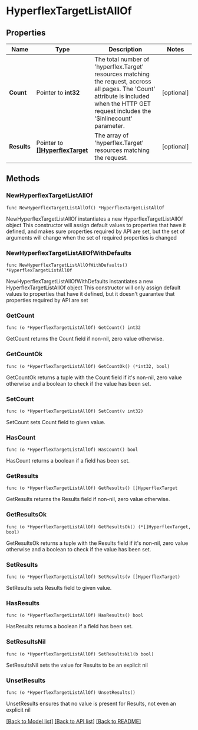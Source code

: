 # HyperflexTargetListAllOf

## Properties

Name | Type | Description | Notes
------------ | ------------- | ------------- | -------------
**Count** | Pointer to **int32** | The total number of &#39;hyperflex.Target&#39; resources matching the request, accross all pages. The &#39;Count&#39; attribute is included when the HTTP GET request includes the &#39;$inlinecount&#39; parameter. | [optional] 
**Results** | Pointer to [**[]HyperflexTarget**](HyperflexTarget.md) | The array of &#39;hyperflex.Target&#39; resources matching the request. | [optional] 

## Methods

### NewHyperflexTargetListAllOf

`func NewHyperflexTargetListAllOf() *HyperflexTargetListAllOf`

NewHyperflexTargetListAllOf instantiates a new HyperflexTargetListAllOf object
This constructor will assign default values to properties that have it defined,
and makes sure properties required by API are set, but the set of arguments
will change when the set of required properties is changed

### NewHyperflexTargetListAllOfWithDefaults

`func NewHyperflexTargetListAllOfWithDefaults() *HyperflexTargetListAllOf`

NewHyperflexTargetListAllOfWithDefaults instantiates a new HyperflexTargetListAllOf object
This constructor will only assign default values to properties that have it defined,
but it doesn't guarantee that properties required by API are set

### GetCount

`func (o *HyperflexTargetListAllOf) GetCount() int32`

GetCount returns the Count field if non-nil, zero value otherwise.

### GetCountOk

`func (o *HyperflexTargetListAllOf) GetCountOk() (*int32, bool)`

GetCountOk returns a tuple with the Count field if it's non-nil, zero value otherwise
and a boolean to check if the value has been set.

### SetCount

`func (o *HyperflexTargetListAllOf) SetCount(v int32)`

SetCount sets Count field to given value.

### HasCount

`func (o *HyperflexTargetListAllOf) HasCount() bool`

HasCount returns a boolean if a field has been set.

### GetResults

`func (o *HyperflexTargetListAllOf) GetResults() []HyperflexTarget`

GetResults returns the Results field if non-nil, zero value otherwise.

### GetResultsOk

`func (o *HyperflexTargetListAllOf) GetResultsOk() (*[]HyperflexTarget, bool)`

GetResultsOk returns a tuple with the Results field if it's non-nil, zero value otherwise
and a boolean to check if the value has been set.

### SetResults

`func (o *HyperflexTargetListAllOf) SetResults(v []HyperflexTarget)`

SetResults sets Results field to given value.

### HasResults

`func (o *HyperflexTargetListAllOf) HasResults() bool`

HasResults returns a boolean if a field has been set.

### SetResultsNil

`func (o *HyperflexTargetListAllOf) SetResultsNil(b bool)`

 SetResultsNil sets the value for Results to be an explicit nil

### UnsetResults
`func (o *HyperflexTargetListAllOf) UnsetResults()`

UnsetResults ensures that no value is present for Results, not even an explicit nil

[[Back to Model list]](../README.md#documentation-for-models) [[Back to API list]](../README.md#documentation-for-api-endpoints) [[Back to README]](../README.md)


